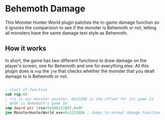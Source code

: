 # Behemoth Damage

This Monster Hunter World plugin patches the in-game damage function so it ignores the comparision to see if the monster is Behemoth or not, letting all monsters have the same damage text style as Behemoth.

## How it works

In short, the game has two different functions to draw damage on the player's screen, one for Behemoth and one for everything else. All this plugin does is `nop` the `jne` that checks whether the monster that you dealt damage to is Behemoth or not.

```nasm

; start of function
sub rsp,68
; rcx is our monster pointer, 0x12280 is the offset for its game Id
; 0x0F is Behemoth's game Id
cmp dword ptr [rcx+0x00012280],0x0F
jne MonsterHunterWorld.exe+0x1CE16D6 ; Jumps to normal damage function if monster Id is different from Behemoth's

```